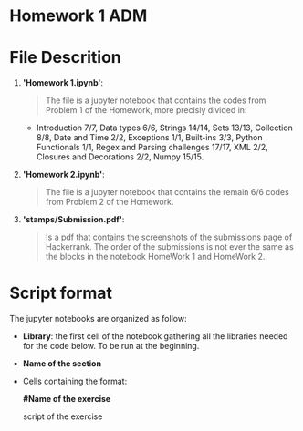 # Homework 1 ADM 

# File Descrition

1. __'Homework 1.ipynb'__: 
      > The file is a jupyter notebook that contains the codes from Problem 1 of the Homework, more precisly divided in:
      - Introduction 7/7, Data types 6/6, Strings 14/14, Sets 13/13, Collection 8/8,  Date and Time 2/2, Exceptions 1/1, Built-ins 3/3, Python Functionals 1/1,  Regex and Parsing challenges 17/17, XML 2/2, Closures and Decorations 2/2, Numpy 15/15.
   
2. __'Homework 2.ipynb'__:
      > The file is a jupyter notebook that contains the remain 6/6 codes from Problem 2 of the Homework.

3. __'stamps/Submission.pdf'__:
      > Is a pdf that contains the screenshots of the submissions page of Hackerrank. The order of the submissions is not ever the same as the blocks in the notebook HomeWork 1 and HomeWork 2.

# Script format
The jupyter notebooks are organized as follow:
  - **Library**: the first cell of the notebook gathering all the libraries needed for the code below. To be run at the beginning.
  - **Name of the section**
  - Cells containing the format: 
  
      **\#Name of the exercise**
  
      script of the exercise
